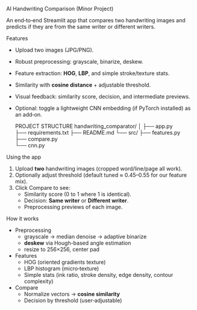  AI Handwriting Comparison (Minor Project)

An end‑to‑end Streamlit app that compares two handwriting images and predicts if they are from the same writer or different writers.

 Features
- Upload two images (JPG/PNG).
- Robust preprocessing: grayscale, binarize, deskew.
- Feature extraction: **HOG**, **LBP**, and simple stroke/texture stats.
- Similarity with **cosine distance** + adjustable threshold.
- Visual feedback: similarity score, decision, and intermediate previews.
- Optional: toggle a lightweight CNN embedding (if PyTorch installed) as an add‑on.

  PROJECT STRUCTURE
handwriting_comparator/
│
├── app.py                 
├── requirements.txt
├── README.md
└── src/
├── features.py        
├── compare.py         
└── cnn.py        

 Using the app
1. Upload **two** handwriting images (cropped word/line/page all work).
2. Optionally adjust threshold (default tuned ≈ 0.45–0.55 for our feature mix).
3. Click Compare to see:
   - Similarity score (0 to 1 where 1 is identical).
   - Decision: **Same writer** or **Different writer**.
   - Preprocessing previews of each image.

How it works
- Preprocessing
  - grayscale → median denoise → adaptive binarize
  - **deskew** via Hough-based angle estimation
  - resize to 256×256, center pad
- Features
  - HOG (oriented gradients texture)
  - LBP histogram (micro‑texture)
  - Simple stats (ink ratio, stroke density, edge density, contour complexity)
- Compare
  - Normalize vectors → **cosine similarity**
  - Decision by threshold (user‑adjustable)


